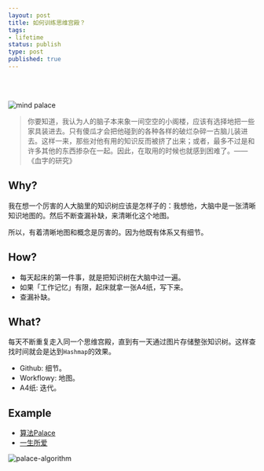 ```yaml
--- 
layout: post
title: 如何训练思维宫殿？
tags: 
- lifetime
status: publish
type: post
published: true
---
```


<br>
<br>



![mind palace](https://i.imgur.com/j44YkDv.gif)

> 你要知道，我认为人的脑子本来象一间空空的小阁楼，应该有选择地把一些家具装进去。只有傻瓜才会把他碰到的各种各样的破烂杂碎一古脑儿装进去。这样一来，那些对他有用的知识反而被挤了出来；或者，最多不过是和许多其他的东西掺杂在一起。因此，在取用的时候也就感到困难了。——《血字的研究》

## Why?


我在想一个厉害的人大脑里的知识树应该是怎样子的：我想他，大脑中是一张清晰知识地图的。然后不断查漏补缺，来清晰化这个地图。

所以，有着清晰地图和概念是厉害的。因为他既有体系又有细节。

## How?

- 每天起床的第一件事，就是把知识树在大脑中过一遍。
- 如果「工作记忆」有限，起床就拿一张A4纸，写下来。
- 查漏补缺。

## What?

每天不断重复走入同一个思维宫殿，直到有一天通过图片存储整张知识树。这样查找时间就会是达到`Hashmap`的效果。

- Github: 细节。
- Workflowy: 地图。
- A4纸: 迭代。

## Example

- [算法Palace](https://workflowy.com/s/0-x-palace/wl1ogOpj0IU7juyl)
- [一生所爱](https://www.dropbox.com/preview/palace.willwang.cc/palace-life/README.md)

![palace-algorithm](https://media1.giphy.com/media/L3KYAr6fBhWPqP1tzQ/giphy.gif)

